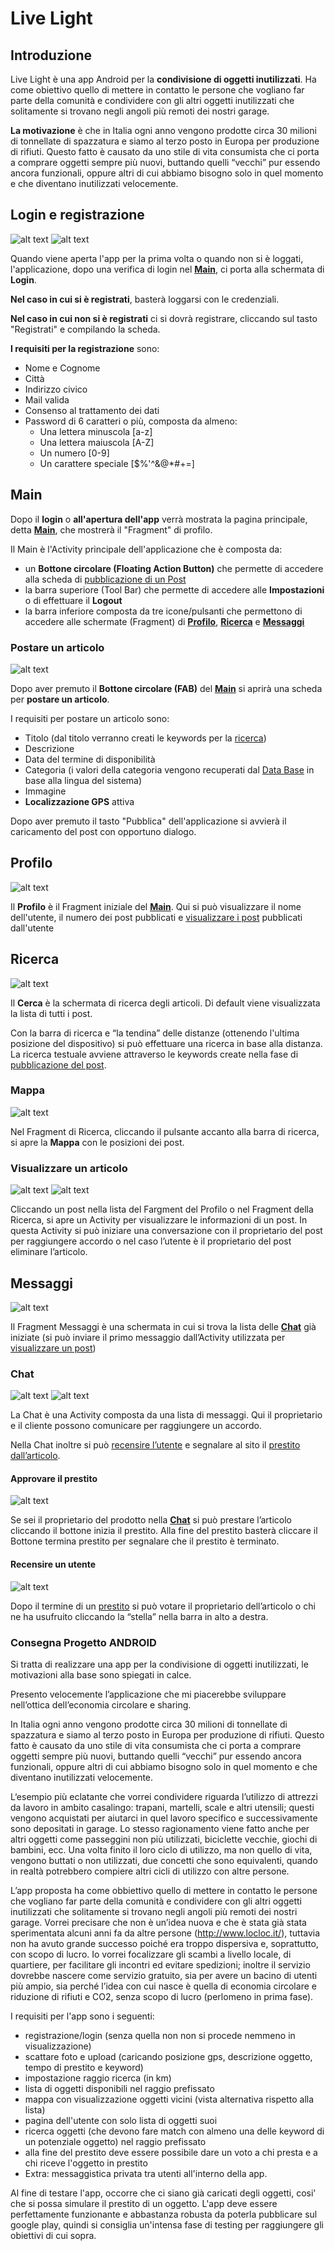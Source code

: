 # Live Light

## Introduzione

Live Light è una app Android per la **condivisione di oggetti inutilizzati**. Ha come obiettivo quello di mettere in contatto le persone che vogliano far parte della comunità e condividere con gli altri oggetti inutilizzati che solitamente si trovano negli angoli più remoti dei nostri garage. 

**La motivazione** è che in Italia ogni anno vengono prodotte circa 30 milioni di tonnellate di spazzatura e siamo al terzo posto in Europa per produzione di rifiuti. 
Questo fatto è causato da uno stile di vita consumista che ci porta a comprare oggetti sempre più nuovi, 
buttando quelli “vecchi” pur essendo ancora funzionali, oppure altri di cui abbiamo bisogno solo in quel momento e che diventano inutilizzati velocemente.

## Login e registrazione
![alt text](https://github.com/simone7687/LiveLight/blob/master/images/Login.webp "Login")     ![alt text](https://github.com/simone7687/LiveLight/blob/master/images/Registration.webp "Registration")

Quando viene aperta l'app per la prima volta o quando non si è loggati, l'applicazione, dopo una verifica di login nel [**Main**](https://github.com/simone7687/LiveLight#main), ci porta alla schermata di **Login**.

**Nel caso in cui si è registrati**, basterà loggarsi con le credenziali.

**Nel caso in cui non si è registrati** ci si dovrà registrare, cliccando sul tasto "Registrati" e compilando la scheda. 

**I requisiti per la registrazione** sono:
- Nome e Cognome
- Città
- Indirizzo civico
- Mail valida
- Consenso al trattamento dei dati
- Password di 6 caratteri o più, composta da almeno:
    - Una lettera minuscola [a-z]
    - Una lettera maiuscola [A-Z]
    - Un numero [0-9]
    - Un carattere speciale [$%'^&@*#+=]

## Main

Dopo il **login** o **all'apertura dell'app** verrà mostrata la pagina principale, detta [**Main**](https://github.com/simone7687/LiveLight#main), che mostrerà il "Fragment" di profilo.

Il Main è l'Activity principale dell'applicazione che è composta da:

- un **Bottone circolare (Floating Action Button)** che permette di accedere alla scheda di [pubblicazione di un Post](https://github.com/simone7687/LiveLight#postare-un-articolo)
- la barra superiore (Tool Bar) che permette di accedere alle **Impostazioni** o di effettuare il **Logout**
- la barra inferiore composta da tre icone/pulsanti che permettono di accedere alle schermate (Fragment) di [**Profilo**](https://github.com/simone7687/LiveLight#profilo), [**Ricerca**](https://github.com/simone7687/LiveLight#ricerca) e [**Messaggi**](https://github.com/simone7687/LiveLight#messaggi)

### Postare un articolo
![alt text](https://github.com/simone7687/LiveLight/blob/master/images/Publisher.webp "Publisher")

Dopo aver premuto il **Bottone circolare (FAB)** del [**Main**](https://github.com/simone7687/LiveLight#main) si aprirà una scheda per **postare un articolo**.

I requisiti per postare un articolo sono:
- Titolo (dal titolo verranno creati le keywords per la [ricerca](https://github.com/simone7687/LiveLight#ricerca))
- Descrizione
- Data del termine di disponibilità
- Categoria (i valori della categoria vengono recuperati dal [Data Base](https://firebase.google.com/docs) in base alla lingua del sistema)
- Immagine
- **Localizzazione GPS** attiva

Dopo aver premuto il tasto "Pubblica" dell'applicazione si avvierà il caricamento del post con opportuno dialogo.

## Profilo
![alt text](https://github.com/simone7687/LiveLight/blob/master/images/Profile.webp "Profile")

Il **Profilo** è il Fragment iniziale del [**Main**](https://github.com/simone7687/LiveLight#main). Qui si può visualizzare il nome dell'utente, il numero dei post pubblicati e [visualizzare i post](https://github.com/simone7687/LiveLight#visualizzare-un-articolo) pubblicati dall'utente

## Ricerca
![alt text](https://github.com/simone7687/LiveLight/blob/material-search-bar/images/Search.webp "Search")

Il **Cerca** è la schermata di ricerca degli articoli. Di default viene visualizzata la lista di tutti i post. 

Con la barra di ricerca e “la tendina” delle distanze (ottenendo l'ultima posizione del dispositivo) si può effettuare una ricerca in base alla distanza. La ricerca testuale avviene attraverso le keywords create nella fase di [pubblicazione del post](https://github.com/simone7687/LiveLight#postare-un-articolo).

### Mappa
![alt text](https://github.com/simone7687/LiveLight/blob/master/images/Map.webp "Map")

Nel Fragment di Ricerca, cliccando il pulsante accanto alla barra di ricerca, si apre la **Mappa** con le posizioni dei post.

### Visualizzare un articolo
![alt text](https://github.com/simone7687/LiveLight/blob/master/images/Post.webp "Post")  ![alt text](https://github.com/simone7687/LiveLight/blob/master/images/Post_my.webp "My post")

Cliccando un post nella lista del Fargment del Profilo o nel Fragment della Ricerca, si apre un Activity per visualizzare le informazioni di un post. In questa Activity si può iniziare una conversazione con il proprietario del post per raggiungere accordo o nel caso l’utente è il proprietario del post eliminare l’articolo.

## Messaggi 
![alt text](https://github.com/simone7687/LiveLight/blob/master/images/Messages.webp "Messages")

Il Fragment Messaggi è una schermata in cui si trova la lista delle [**Chat**](https://github.com/simone7687/LiveLight#chat) già iniziate (si può inviare il primo messaggio dall’Activity utilizzata per [visualizzare un post](https://github.com/simone7687/LiveLight#visualizzare-un-articolo))

### Chat
![alt text](https://github.com/simone7687/LiveLight/blob/master/images/Chat_owner.webp "Ower Chat")   ![alt text](https://github.com/simone7687/LiveLight/blob/master/images/Chat_request.webp "Request request")

La Chat è una Activity composta da una lista di messaggi. Qui il proprietario e il cliente possono comunicare per raggiungere un accordo.

Nella Chat inoltre si può [recensire l’utente](https://github.com/simone7687/LiveLight#recensire-un-utente) e segnalare al sito il [prestito dall’articolo](https://github.com/simone7687/LiveLight#approvare-il-prestito).

#### Approvare il prestito
![alt text](https://github.com/simone7687/LiveLight/blob/master/images/Lend.webp "Lend")

Se sei il proprietario del prodotto nella [**Chat**](https://github.com/simone7687/LiveLight#chat) si può prestare l’articolo cliccando il bottone inizia il prestito. Alla fine del prestito basterà cliccare il Bottone termina prestito per segnalare che il prestito è terminato.

#### Recensire un utente
![alt text](https://github.com/simone7687/LiveLight/blob/master/images/Rating.webp "Rating")

Dopo il termine di un [prestito](https://github.com/simone7687/LiveLight#approvare-il-prestito) si può votare il proprietario dell’articolo o chi ne ha usufruito cliccando la “stella” nella barra in alto a destra.

### Consegna Progetto ANDROID
Si tratta di realizzare una app per la condivisione di oggetti inutilizzati, le motivazioni alla base sono spiegati in calce. 

Presento velocemente l’applicazione che mi piacerebbe sviluppare nell’ottica dell’economia circolare e sharing.

In Italia ogni anno vengono prodotte circa 30 milioni di tonnellate di spazzatura e siamo al terzo posto in Europa per produzione di rifiuti. 
Questo fatto è causato da uno stile di vita consumista che ci porta a comprare oggetti sempre più nuovi, 
buttando quelli “vecchi” pur essendo ancora funzionali, oppure altri di cui abbiamo bisogno solo in quel momento e che diventano inutilizzati velocemente.

L‘esempio più eclatante che vorrei condividere riguarda l’utilizzo di attrezzi da lavoro in ambito casalingo: 
trapani, martelli, scale e altri utensili; questi vengono acquistati per aiutarci in quel lavoro specifico e successivamente sono depositati in garage. 
Lo stesso ragionamento viene fatto anche per altri oggetti come passeggini non più utilizzati, biciclette vecchie, giochi di bambini, ecc. 
Una volta finito il loro ciclo di utilizzo, ma non quello di vita, vengono buttati o non utilizzati, due concetti che sono equivalenti, 
quando in realtà potrebbero compiere altri cicli di utilizzo con altre persone.

L’app proposta ha come obbiettivo quello di mettere in contatto le persone che vogliano far parte della comunità e 
condividere con gli altri oggetti inutilizzati che solitamente si trovano negli angoli più remoti dei nostri garage. 
Vorrei precisare che non è un’idea nuova e che è stata già stata sperimentata alcuni anni fa da altre persone (http://www.locloc.it/), 
tuttavia non ha avuto grande successo poiché era troppo dispersiva e, soprattutto, con scopo di lucro. Io vorrei focalizzare gli scambi a livello locale, di quartiere, 
per facilitare gli incontri ed evitare spedizioni; inoltre il servizio dovrebbe nascere come servizio gratuito, sia per avere un bacino di utenti più ampio, 
sia perché l’idea con cui nasce è quella di economia circolare e riduzione di rifiuti e CO2, senza scopo di lucro (perlomeno in prima fase).

I requisiti per l'app sono i seguenti:
- registrazione/login (senza quella non non si procede nemmeno in visualizzazione)
- scattare foto e upload (caricando posizione gps, descrizione oggetto, tempo di prestito e keyword)
- impostazione raggio ricerca (in km)
- lista di oggetti disponibili nel raggio prefissato
- mappa con visualizzazione oggetti vicini (vista alternativa rispetto alla lista)
- pagina dell'utente con solo lista di oggetti suoi
- ricerca oggetti (che devono fare match con almeno una delle keyword di un potenziale oggetto) nel raggio prefissato
- alla fine del prestito deve essere possibile dare un voto a chi presta e a chi riceve l'oggetto in prestito
- Extra: messaggistica privata tra utenti all'interno della app.

Al fine di testare l'app, occorre che ci siano già caricati degli oggetti, cosi' che si possa simulare il prestito di un oggetto.
L'app deve essere perfettamente funzionante e abbastanza robusta da poterla pubblicare sul google play, 
quindi si consiglia un'intensa fase di testing per raggiungere gli obiettivi di cui sopra.

